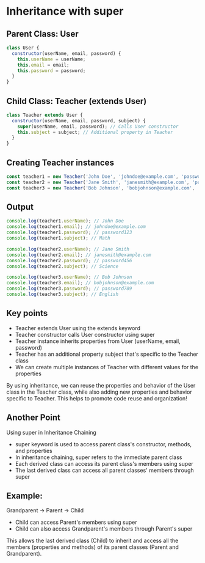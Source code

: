 Inheritance with super
======================

Parent Class: User
-------------------
```javascript
class User {
  constructor(userName, email, password) {
    this.userName = userName;
    this.email = email;
    this.password = password;
  }
}
```

Child Class: Teacher (extends User)
-----------------------------------
```javascript
class Teacher extends User {
  constructor(userName, email, password, subject) {
    super(userName, email, password); // Calls User constructor
    this.subject = subject; // Additional property in Teacher
  }
}
```

Creating Teacher instances
-------------------------
```javascript
const teacher1 = new Teacher('John Doe', 'johndoe@example.com', 'password123', 'Math');
const teacher2 = new Teacher('Jane Smith', 'janesmith@example.com', 'password456', 'Science');
const teacher3 = new Teacher('Bob Johnson', 'bobjohnson@example.com', 'password789', 'English');
```
Output
------
```javascript
console.log(teacher1.userName); // John Doe
console.log(teacher1.email); // johndoe@example.com
console.log(teacher1.password); // password123
console.log(teacher1.subject); // Math

console.log(teacher2.userName); // Jane Smith
console.log(teacher2.email); // janesmith@example.com
console.log(teacher2.password); // password456
console.log(teacher2.subject); // Science

console.log(teacher3.userName); // Bob Johnson
console.log(teacher3.email); // bobjohnson@example.com
console.log(teacher3.password); // password789
console.log(teacher3.subject); // English
```

Key points
-----------

* Teacher extends User using the extends keyword
* Teacher constructor calls User constructor using super
* Teacher instance inherits properties from User (userName, email, password)
* Teacher has an additional property subject that's specific to the Teacher class
* We can create multiple instances of Teacher with different values for the properties

By using inheritance, we can reuse the properties and behavior of the User class in the Teacher class, while also adding new properties and behavior specific to Teacher. This helps to promote code reuse and organization!


Another Point
--------------

Using super in Inheritance Chaining

* super keyword is used to access parent class's constructor, methods, and properties
* In inheritance chaining, super refers to the immediate parent class
* Each derived class can access its parent class's members using super
* The last derived class can access all parent classes' members through super

Example:
-------

Grandparent -> Parent -> Child

* Child can access Parent's members using super
* Child can also access Grandparent's members through Parent's super

This allows the last derived class (Child) to inherit and access all the members (properties and methods) of its parent classes (Parent and Grandparent).
